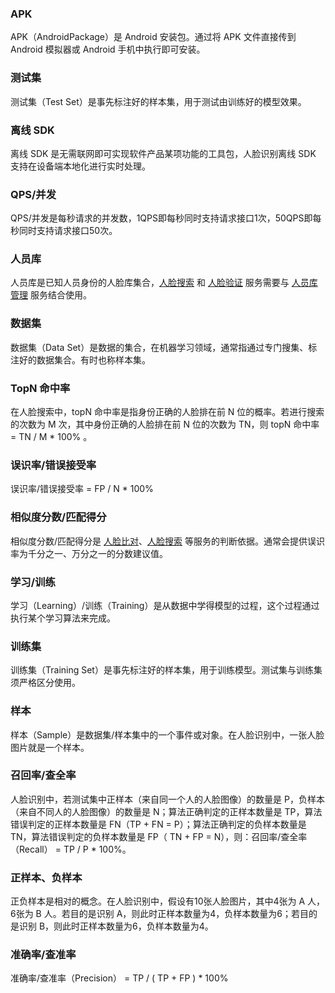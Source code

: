 ### APK 
APK（AndroidPackage）是 Android 安装包。通过将 APK 文件直接传到 Android 模拟器或 Android 手机中执行即可安装。

### 测试集
测试集（Test Set）是事先标注好的样本集，用于测试由训练好的模型效果。

### 离线 SDK
离线 SDK 是无需联网即可实现软件产品某项功能的工具包，人脸识别离线 SDK 支持在设备端本地化进行实时处理。

### QPS/并发
QPS/并发是每秒请求的并发数，1QPS即每秒同时支持请求接口1次，50QPS即每秒同时支持请求接口50次。

### 人员库
人员库是已知人员身份的人脸库集合，[人脸搜索](https://cloud.tencent.com/document/product/867/32798) 和 [人脸验证](https://cloud.tencent.com/document/product/867/32806) 服务需要与 [人员库管理](https://cloud.tencent.com/document/product/867/32794) 服务结合使用。

### 数据集
数据集（Data Set）是数据的集合，在机器学习领域，通常指通过专门搜集、标注好的数据集合。有时也称样本集。

### TopN 命中率
在人脸搜索中，topN 命中率是指身份正确的人脸排在前 N 位的概率。若进行搜索的次数为 M 次，其中身份正确的人脸排在前 N 位的次数为 TN，则 topN 命中率 = TN / M * 100% 。

### 误识率/错误接受率
误识率/错误接受率 = FP / N * 100%

### 相似度分数/匹配得分
相似度分数/匹配得分是 [人脸比对](https://cloud.tencent.com/document/product/867/32802)、[人脸搜索](https://cloud.tencent.com/document/product/867/32798) 等服务的判断依据。通常会提供误识率为千分之一、万分之一的分数建议值。

### 学习/训练
学习（Learning）/训练（Training）是从数据中学得模型的过程，这个过程通过执行某个学习算法来完成。

### 训练集
训练集（Training Set）是事先标注好的样本集，用于训练模型。测试集与训练集须严格区分使用。

### 样本
样本（Sample）是数据集/样本集中的一个事件或对象。在人脸识别中，一张人脸图片就是一个样本。

### 召回率/查全率
人脸识别中，若测试集中正样本（来自同一个人的人脸图像）的数量是 P，负样本（来自不同人的人脸图像）的数量是 N；算法正确判定的正样本数量是 TP，算法错误判定的正样本数量是 FN（TP + FN = P）；算法正确判定的负样本数量是 TN，算法错误判定的负样本数量是 FP（ TN + FP = N），则：召回率/查全率（Recall） = TP / P * 100%。

### 正样本、负样本
正负样本是相对的概念。在人脸识别中，假设有10张人脸图片，其中4张为 A 人，6张为 B 人。若目的是识别 A，则此时正样本数量为4，负样本数量为6；若目的是识别 B，则此时正样本数量为6，负样本数量为4。

### 准确率/查准率
准确率/查准率（Precision） = TP / ( TP + FP ) * 100%

